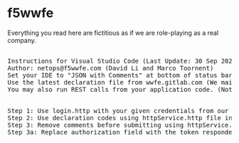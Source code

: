 # f5wwfe
Everything you read here are fictitious as if we are role-playing as a real company.

<pre> 
Instructions for Visual Studio Code (Last Update: 30 Sep 2020)
Author: netops@f5wwfe.com (David Li and Marco Toornent)
Set your IDE to "JSON with Comments" at bottom of status bar. (Optional)
Use the latest declaration file from wwfe.gitlab.com (We maintain 'Golden Templates' for DevOps Team)
You may also run REST calls from your application code. (Not part of this DEMO)


Step 1: Use login.http with your given credentials from our Repo (If you forget your password, contact app_support@wwfe.com)
Step 2: Use declaration codes using httpService.http file in our Repo
Step 3: Remove comments before submitting using httpService.http
Step 3a: Replace authorization field with the token responded after login.http

</pre>
